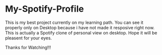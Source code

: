 # My-Spotify-Profile
This is my best project currently on my learning path. You can see it properly only on Desktop because i have not made it resposive right now.
This is actually a Spotify clone of personal view on desktop.
Hope it will be pleasent for your eyes.

Thanks for Watching!!!
